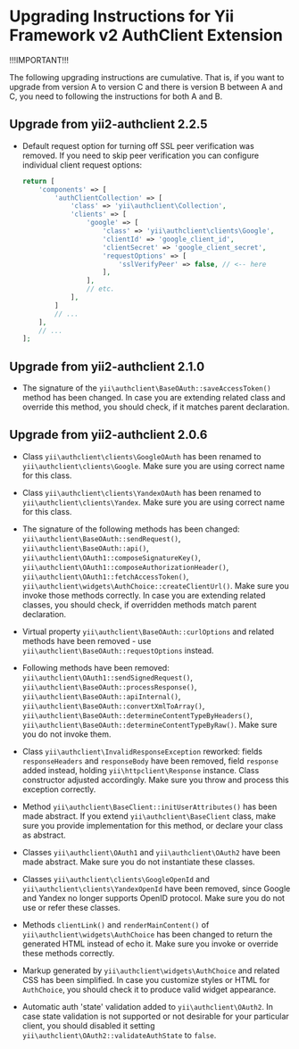 # Upgrading Instructions for Yii Framework v2 AuthClient Extension

!!!IMPORTANT!!!

The following upgrading instructions are cumulative. That is,
if you want to upgrade from version A to version C and there is
version B between A and C, you need to following the instructions
for both A and B.

## Upgrade from yii2-authclient 2.2.5

- Default request option for turning off SSL peer verification was removed.
  If you need to skip peer verification you can configure individual client request options:

  ```php
  return [
      'components' => [
          'authClientCollection' => [
              'class' => 'yii\authclient\Collection',
              'clients' => [
                  'google' => [
                      'class' => 'yii\authclient\clients\Google',
                      'clientId' => 'google_client_id',
                      'clientSecret' => 'google_client_secret',
                      'requestOptions' => [
                          'sslVerifyPeer' => false, // <-- here
                      ],
                  ],
                  // etc.
              ],
          ]
          // ...
      ],
      // ...
  ];
  ```

## Upgrade from yii2-authclient 2.1.0

- The signature of the `yii\authclient\BaseOAuth::saveAccessToken()` method has been changed.
  In case you are extending related class and override this method, you should check, if it matches parent declaration.

## Upgrade from yii2-authclient 2.0.6

- Class `yii\authclient\clients\GoogleOAuth` has been renamed to `yii\authclient\clients\Google`.
  Make sure you are using correct name for this class.

- Class `yii\authclient\clients\YandexOAuth` has been renamed to `yii\authclient\clients\Yandex`.
  Make sure you are using correct name for this class.

- The signature of the following methods has been changed: `yii\authclient\BaseOAuth::sendRequest()`, `yii\authclient\BaseOAuth::api()`,
  `yii\authclient\OAuth1::composeSignatureKey()`, `yii\authclient\OAuth1::composeAuthorizationHeader()`, `yii\authclient\OAuth1::fetchAccessToken()`,
  `yii\authclient\widgets\AuthChoice::createClientUrl()`. Make sure you invoke those methods correctly.
  In case you are extending related classes, you should check, if overridden methods match parent declaration.

- Virtual property `yii\authclient\BaseOAuth::curlOptions` and related methods have been removed -
  use `yii\authclient\BaseOAuth::requestOptions` instead.

- Following methods have been removed: `yii\authclient\OAuth1::sendSignedRequest()`, `yii\authclient\BaseOAuth::processResponse()`,
  `yii\authclient\BaseOAuth::apiInternal()`, `yii\authclient\BaseOAuth::convertXmlToArray()`, `yii\authclient\BaseOAuth::determineContentTypeByHeaders()`,
  `yii\authclient\BaseOAuth::determineContentTypeByRaw()`.
  Make sure you do not invoke them.

- Class `yii\authclient\InvalidResponseException` reworked: fields `responseHeaders` and `responseBody` have been removed,
  field `response` added instead, holding `yii\httpclient\Response` instance. Class constructor adjusted accordingly.
  Make sure you throw and process this exception correctly.

- Method `yii\authclient\BaseClient::initUserAttributes()` has been made abstract.
  If you extend `yii\authclient\BaseClient` class, make sure you provide implementation for this method,
  or declare your class as abstract.

- Classes `yii\authclient\OAuth1` and `yii\authclient\OAuth2` have been made abstract.
  Make sure you do not instantiate these classes.

- Classes `yii\authclient\clients\GoogleOpenId` and `yii\authclient\clients\YandexOpenId` have been removed,
  since Google and Yandex no longer supports OpenID protocol. Make sure you do not use or refer these classes.

- Methods `clientLink()` and `renderMainContent()` of `yii\authclient\widgets\AuthChoice` has been changed to return
  the generated HTML instead of echo it. Make sure you invoke or override these methods correctly.

- Markup generated by `yii\authclient\widgets\AuthChoice` and related CSS has been simplified.
  In case you customize styles or HTML for `AuthChoice`, you should check it to produce valid widget appearance.

- Automatic auth 'state' validation added to `yii\authclient\OAuth2`.
  In case state validation is not supported or not desirable for your particular client, you should disabled it
  setting `yii\authclient\OAuth2::validateAuthState` to `false`.
